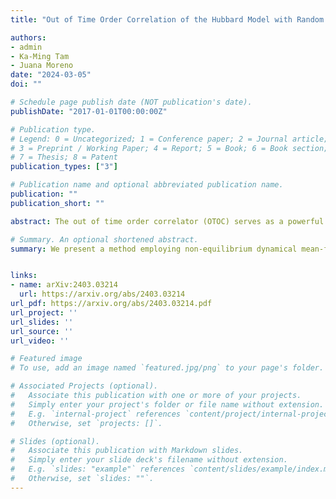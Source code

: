```yaml
---
title: "Out of Time Order Correlation of the Hubbard Model with Random Local Disorder"

authors:
- admin
- Ka-Ming Tam
- Juana Moreno
date: "2024-03-05"
doi: ""

# Schedule page publish date (NOT publication's date).
publishDate: "2017-01-01T00:00:00Z"

# Publication type.
# Legend: 0 = Uncategorized; 1 = Conference paper; 2 = Journal article;
# 3 = Preprint / Working Paper; 4 = Report; 5 = Book; 6 = Book section;
# 7 = Thesis; 8 = Patent
publication_types: ["3"]

# Publication name and optional abbreviated publication name.
publication: ""
publication_short: ""

abstract: The out of time order correlator (OTOC) serves as a powerful tool for investigating quantum information spreading and chaos in complex systems. We present a method employing non-equilibrium dynamical mean-field theory (DMFT) and coherent potential approximation (CPA) combined with diagrammatic perturbation on the Schwinger-Keldysh contour to calculate the OTOC for correlated fermionic systems subjected to both random disorder and electrons interaction. Our key finding is that random disorder enhances the OTOC decay in the Hubbard model for the metallic phase in the weak coupling limit. However, the current limitation of our perturbative solver restricts the applicability to weak interaction regimes.

# Summary. An optional shortened abstract.
summary: We present a method employing non-equilibrium dynamical mean-field theory and coherent potential approximation on the Schwinger-Keldysh contour to calculate the OTOC for disordered and interacting correlated fermionic systems.


links:
- name:	arXiv:2403.03214
  url: https://arxiv.org/abs/2403.03214
url_pdf: https://arxiv.org/abs/2403.03214.pdf
url_project: ''
url_slides: ''
url_source: ''
url_video: ''

# Featured image
# To use, add an image named `featured.jpg/png` to your page's folder. 

# Associated Projects (optional).
#   Associate this publication with one or more of your projects.
#   Simply enter your project's folder or file name without extension.
#   E.g. `internal-project` references `content/project/internal-project/index.md`.
#   Otherwise, set `projects: []`.

# Slides (optional).
#   Associate this publication with Markdown slides.
#   Simply enter your slide deck's filename without extension.
#   E.g. `slides: "example"` references `content/slides/example/index.md`.
#   Otherwise, set `slides: ""`.
---
```


